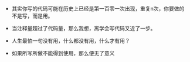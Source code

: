 - 其实你写的代码可能在历史上已经是第一百零一次出现，重复n次，你要做的不是写，而是用。

- 当注释量超过了代码量，那么我想，离学会写代码又近了一步。

- 人生最怕一句没有用，什么都没有用，什么才有用？

- 如果所写所做不能得到使用，那么便无了意义
